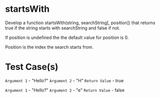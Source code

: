 # startsWith

Develop a function startsWith(string, searchString[, position]) that returns true if
the string starts with searchString and false if not.

If position is undefined the the default value for position is 0.

Position is the index the search starts from.


# Test Case(s)

`Argument 1` - "Hello?"
`Argument 2` - "H"
`Return Value` - true

`Argument 1` - "Hello?"
`Argument 2` - "e"
`Return Value` - false
